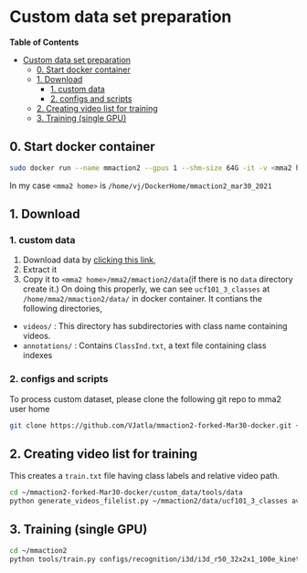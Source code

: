 # Custom data set preparation
<!-- markdown-toc start - Don't edit this section. Run M-x markdown-toc-refresh-toc -->
**Table of Contents**

- [Custom data set preparation](#custom-data-set-preparation)
    - [0. Start docker container](#0-start-docker-container)
    - [1. Download](#1-download)
        - [1. custom data](#1-custom-data)
        - [2. configs and scripts](#2-configs-and-scripts)
    - [2. Creating video list for training](#2-creating-video-list-for-training)
    - [3. Training (single GPU)](#3-training-single-gpu)

<!-- markdown-toc end -->
## 0. Start docker container
```bash
sudo docker run --name mmaction2 --gpus 1 --shm-size 64G -it -v <mma2 home>:/home venkatesh369/mmaction2_mar30_2021:light2
```
In my case `<mma2 home>` is `/home/vj/DockerHome/mmaction2_mar30_2021`
## 1. Download 
### 1. custom data
1. Download data by [clicking this link](https://www.dropbox.com/s/j8a9bj7jmnorgzj/ucf101_3_classes.tar.gz?dl=0),
2. Extract it
3. Copy it to `<mma2 home>/mma2/mmaction2/data`(if there is no `data` directory create it.)
On doing this properly, we can see `ucf101_3_classes` at `/home/mma2/mmaction2/data/` in docker container. It
contians the following directories,
- `videos/`			: This directory has subdirectories with class name containing videos.
- `annotations/`	: Contains `ClassInd.txt`, a text file containing class indexes
### 2. configs and scripts
To process custom dataset, please clone the following git repo to mma2 user home
```bash
git clone https://github.com/VJatla/mmaction2-forked-Mar30-docker.git ~/mmaction2-forked-Mar30-docker
```
## 2. Creating video list for training
This creates a `train.txt` file having class labels and relative video path.
```bash
cd ~/mmaction2-forked-Mar30-docker/custom_data/tools/data
python generate_videos_filelist.py ~/mmaction2/data/ucf101_3_classes avi ~/mmaction2/data/ucf101_3_classes/train.txt
```
## 3. Training (single GPU)
```bash
cd ~/mmaction2
python tools/train.py configs/recognition/i3d/i3d_r50_32x2x1_100e_kinetics400_rgb.py --work-dir work_dirs/i3d_r50_32x2x1_100e_kinetics400_rgb --validate --seed 0 --deterministic
```
